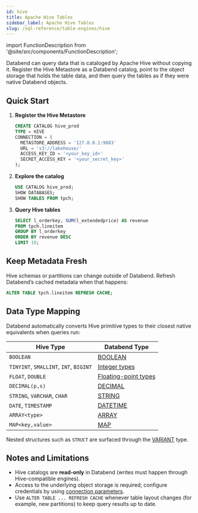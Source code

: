 ```yaml
---
id: hive
title: Apache Hive Tables
sidebar_label: Apache Hive Tables
slug: /sql-reference/table-engines/hive
---
```

import FunctionDescription from '@site/src/components/FunctionDescription';

<FunctionDescription description="Introduced or updated: v1.2.668"/>

Databend can query data that is cataloged by Apache Hive without copying it. Register the Hive Metastore as a Databend catalog, point to the object storage that holds the table data, and then query the tables as if they were native Databend objects.

## Quick Start

1. **Register the Hive Metastore**

   ```sql
   CREATE CATALOG hive_prod
   TYPE = HIVE
   CONNECTION = (
     METASTORE_ADDRESS = '127.0.0.1:9083'
     URL = 's3://lakehouse/'
     ACCESS_KEY_ID = '<your_key_id>'
     SECRET_ACCESS_KEY = '<your_secret_key>'
   );
   ```

2. **Explore the catalog**

   ```sql
   USE CATALOG hive_prod;
   SHOW DATABASES;
   SHOW TABLES FROM tpch;
   ```

3. **Query Hive tables**

   ```sql
   SELECT l_orderkey, SUM(l_extendedprice) AS revenue
   FROM tpch.lineitem
   GROUP BY l_orderkey
   ORDER BY revenue DESC
   LIMIT 10;
   ```

## Keep Metadata Fresh

Hive schemas or partitions can change outside of Databend. Refresh Databend’s cached metadata when that happens:

```sql
ALTER TABLE tpch.lineitem REFRESH CACHE;
```

## Data Type Mapping

Databend automatically converts Hive primitive types to their closest native equivalents when queries run:

| Hive Type | Databend Type |
| --------- | ------------- |
| `BOOLEAN` | [BOOLEAN](/sql/sql-reference/data-types/boolean) |
| `TINYINT`, `SMALLINT`, `INT`, `BIGINT` | [Integer types](/sql/sql-reference/data-types/numeric#integer-data-types) |
| `FLOAT`, `DOUBLE` | [Floating-point types](/sql/sql-reference/data-types/numeric#floating-point-data-types) |
| `DECIMAL(p,s)` | [DECIMAL](/sql/sql-reference/data-types/decimal) |
| `STRING`, `VARCHAR`, `CHAR` | [STRING](/sql/sql-reference/data-types/string) |
| `DATE`, `TIMESTAMP` | [DATETIME](/sql/sql-reference/data-types/datetime) |
| `ARRAY<type>` | [ARRAY](/sql/sql-reference/data-types/array) |
| `MAP<key,value>` | [MAP](/sql/sql-reference/data-types/map) |

Nested structures such as `STRUCT` are surfaced through the [VARIANT](/sql/sql-reference/data-types/variant) type.

## Notes and Limitations

- Hive catalogs are **read-only** in Databend (writes must happen through Hive-compatible engines).
- Access to the underlying object storage is required; configure credentials by using [connection parameters](/sql/sql-reference/connect-parameters).
- Use `ALTER TABLE ... REFRESH CACHE` whenever table layout changes (for example, new partitions) to keep query results up to date.
